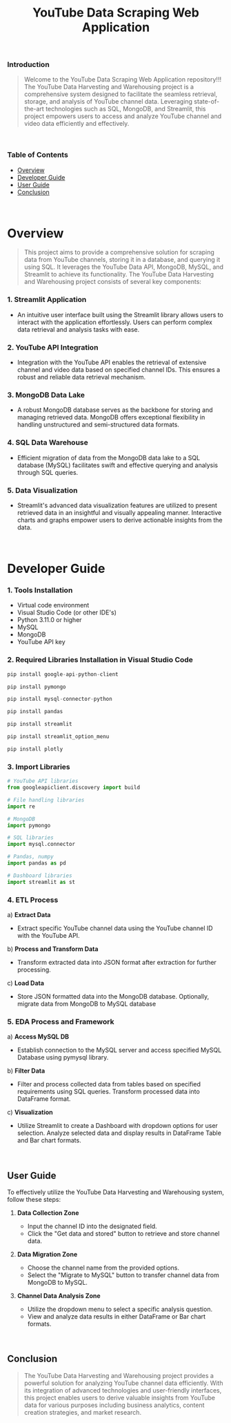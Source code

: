 # <div align="center"> YouTube Data Scraping Web Application </font> </div>
</br>

### Introduction

>Welcome to the YouTube Data Scraping Web Application repository!!!
>The YouTube Data Harvesting and Warehousing project is a comprehensive system designed to facilitate the seamless retrieval, storage, and analysis of YouTube channel data. Leveraging state-of-the-art technologies such as SQL, MongoDB, and Streamlit, this project empowers users to access and analyze YouTube channel and video data efficiently and effectively.
</br>

### Table of Contents

- [Overview](#overview)
- [Developer Guide](#developer-guide)
- [User Guide](#user-guide)
- [Conclusion](#conclusion)

</br>

# Overview

> This project aims to provide a comprehensive solution for scraping data from YouTube channels, storing it in a database, and querying it using SQL. It leverages the YouTube Data API, MongoDB, MySQL, and Streamlit to achieve its functionality. The YouTube Data Harvesting and Warehousing project consists of several key components:

### 1. Streamlit Application
   - An intuitive user interface built using the Streamlit library allows users to interact with the application effortlessly. Users can perform complex data retrieval and analysis tasks with ease.

### 2. YouTube API Integration
   - Integration with the YouTube API enables the retrieval of extensive channel and video data based on specified channel IDs. This ensures a robust and reliable data retrieval mechanism.

### 3. MongoDB Data Lake
   - A robust MongoDB database serves as the backbone for storing and managing retrieved data. MongoDB offers exceptional flexibility in handling unstructured and semi-structured data formats.

### 4. SQL Data Warehouse
   - Efficient migration of data from the MongoDB data lake to a SQL database (MySQL) facilitates swift and effective querying and analysis through SQL queries.

### 5. Data Visualization
   - Streamlit's advanced data visualization features are utilized to present retrieved data in an insightful and visually appealing manner. Interactive charts and graphs empower users to derive actionable insights from the data.
</br>


# Developer Guide  

### 1. Tools Installation
   * Virtual code environment
   * Visual Studio Code (or other IDE's)
   * Python 3.11.0 or higher
   * MySQL
   * MongoDB
   * YouTube API key

### 2. Required Libraries Installation in Visual Studio Code
```python
pip install google-api-python-client
```
```python
pip install pymongo
```
```python
pip install mysql-connector-python
```
```python
pip install pandas
```
```python
pip install streamlit
```
```python
pip install streamlit_option_menu
```
```python
pip install plotly
```

### 3. Import Libraries
```python
# YouTube API libraries
from googleapiclient.discovery import build

# File handling libraries
import re

# MongoDB
import pymongo

# SQL libraries
import mysql.connector

# Pandas, numpy
import pandas as pd

# Dashboard libraries
import streamlit as st
```

### 4. ETL Process

a) **Extract Data**
   - Extract specific YouTube channel data using the YouTube channel ID with the YouTube API.

b) **Process and Transform Data**
   - Transform extracted data into JSON format after extraction for further processing.

c) **Load Data**
   - Store JSON formatted data into the MongoDB database. Optionally, migrate data from MongoDB to MySQL database

### 5. EDA Process and Framework

a) **Access MySQL DB**
   - Establish connection to the MySQL server and access specified MySQL Database using pymysql library.

b) **Filter Data**
   - Filter and process collected data from tables based on specified requirements using SQL queries. Transform processed data into DataFrame format.

c) **Visualization**
   - Utilize Streamlit to create a Dashboard with dropdown options for user selection. Analyze selected data and display results in DataFrame Table and Bar chart formats.
</br>

## User Guide
<p>To effectively utilize the YouTube Data Harvesting and Warehousing system, follow these steps:

1. **Data Collection Zone**
   - Input the channel ID into the designated field.
   - Click the "Get data and stored" button to retrieve and store channel data.

2. **Data Migration Zone**
   - Choose the channel name from the provided options.
   - Select the "Migrate to MySQL" button to transfer channel data from MongoDB to MySQL.

3. **Channel Data Analysis Zone**
   - Utilize the dropdown menu to select a specific analysis question.
   - View and analyze data results in either DataFrame or Bar chart formats.
</br>

## Conclusion
>The YouTube Data Harvesting and Warehousing project provides a powerful solution for analyzing YouTube channel data efficiently. With its integration of advanced technologies and user-friendly interfaces, this project enables users to derive valuable insights from YouTube data for various purposes including business analytics, content creation strategies, and market research.
